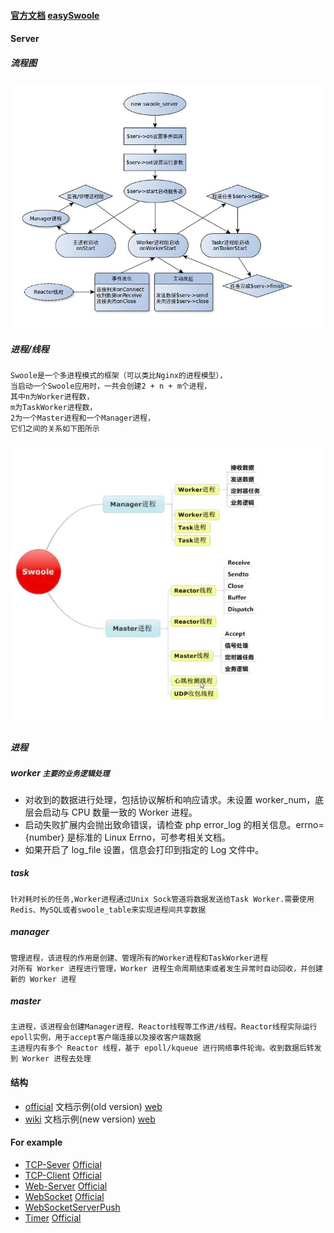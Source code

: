 #### [官方文档](https://wiki.swoole.com/) [easySwoole](https://linkeddestiny.gitbooks.io/easy-swoole/content/)

#### Server
##### 流程图 
![Image text](./official/AServer.png)
##### 进程/线程
~~~
Swoole是一个多进程模式的框架（可以类比Nginx的进程模型），
当启动一个Swoole应用时，一共会创建2 + n + m个进程，
其中n为Worker进程数，
m为TaskWorker进程数，
2为一个Master进程和一个Manager进程，
它们之间的关系如下图所示
~~~
![ThreadAndProcess](./official/ThreadProcess.png)
##### 进程

##### worker `主要的业务逻辑处理`
* 对收到的数据进行处理，包括协议解析和响应请求。未设置 worker_num，底层会启动与 CPU 数量一致的 Worker 进程。
* 启动失败扩展内会抛出致命错误，请检查 php error_log 的相关信息。errno={number} 是标准的 Linux Errno，可参考相关文档。
* 如果开启了 log_file 设置，信息会打印到指定的 Log 文件中。 
   
##### task 
    针对耗时长的任务,Worker进程通过Unix Sock管道将数据发送给Task Worker.需要使用Redis、MySQL或者swoole_table来实现进程间共享数据

##### manager
    管理进程，该进程的作用是创建、管理所有的Worker进程和TaskWorker进程
    对所有 Worker 进程进行管理，Worker 进程生命周期结束或者发生异常时自动回收，并创建新的 Worker 进程
    
##### master
    主进程，该进程会创建Manager进程、Reactor线程等工作进/线程。Reactor线程实际运行epoll实例，用于accept客户端连接以及接收客户端数据
    主进程内有多个 Reactor 线程，基于 epoll/kqueue 进行网络事件轮询。收到数据后转发到 Worker 进程去处理

#### 结构
- [official](./official) 文档示例(old version) [web](https://wiki.swoole.com/wiki/page/1.html) 
- [wiki](./wiki) 文档示例(new version) [web](https://wiki.swoole.com/#/)      
     
#### For example
- [TCP-Sever](./official/AServer.php) [Official](https://wiki.swoole.com/wiki/page/p-server.html)
- [TCP-Client](./official/AClient.php) [Official](https://wiki.swoole.com/wiki/page/p-client.html)
- [Web-Server](./official/HttpServer.php) [Official](https://wiki.swoole.com/wiki/page/326.html)
- [WebSocket](./official/WebSocket.php) [Official](https://wiki.swoole.com/wiki/page/397.html)
- [WebSocketServerPush](./official/WebSocketServerPush.php)
- [Timer](./official/Timer.php) [Official](https://wiki.swoole.com/wiki/page/p-timer.html)